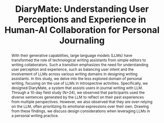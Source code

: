 ---
layout: publication
title: "DiaryMate: Understanding User Perceptions and Experience in Human-AI Collaboration for Personal Journaling"
year: 2024
month: 1
authors:
  - Taewan Kim
  - Donghoon Shin
  - Young-Ho Kim
  - Hwajung Hong
venue: CHI 2024
venue_full: "CHI 2024"
abstract: "With their generative capabilities, large language models (LLMs) have transformed the role of technological writing assistants from simple editors to writing collaborators. Such a transition emphasizes the need for understanding user perception and experience, such as balancing user intent and the involvement of LLMs across various writing domains in designing writing assistants. In this study, we delve into the less explored domain of personal writing, focusing on the use of LLMs in introspective activities. Specifically, we designed DiaryMate, a system that assists users in journal writing with LLM. Through a 10-day field study (N=24), we observed that participants used the diverse sentences generated by the LLM to reflect on their past experiences from multiple perspectives. However, we also observed that they are over-relying on the LLM, often prioritizing its emotional expressions over their own. Drawing from these findings, we discuss design considerations when leveraging LLMs in a personal writing practice."
url: https://dl.acm.org/doi/10.1145/3613904.3642476
category:
  - "AI / NLP"
  - "Design"
  - "Healthcare"
featured: true
---